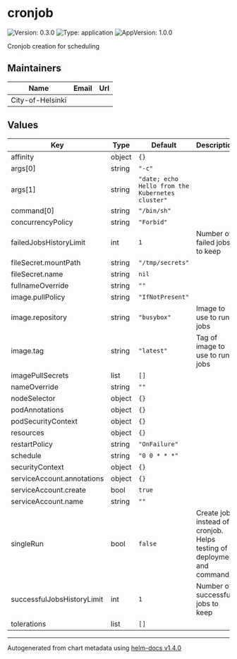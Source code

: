 # cronjob

![Version: 0.3.0](https://img.shields.io/badge/Version-0.3.0-informational?style=flat-square) ![Type: application](https://img.shields.io/badge/Type-application-informational?style=flat-square) ![AppVersion: 1.0.0](https://img.shields.io/badge/AppVersion-1.0.0-informational?style=flat-square)

Cronjob creation for scheduling

## Maintainers

| Name | Email | Url |
| ---- | ------ | --- |
| City-of-Helsinki |  |  |

## Values

| Key | Type | Default | Description |
|-----|------|---------|-------------|
| affinity | object | `{}` |  |
| args[0] | string | `"-c"` |  |
| args[1] | string | `"date; echo Hello from the Kubernetes cluster"` |  |
| command[0] | string | `"/bin/sh"` |  |
| concurrencyPolicy | string | `"Forbid"` |  |
| failedJobsHistoryLimit | int | `1` | Number of failed jobs to keep |
| fileSecret.mountPath | string | `"/tmp/secrets"` |  |
| fileSecret.name | string | `nil` |  |
| fullnameOverride | string | `""` |  |
| image.pullPolicy | string | `"IfNotPresent"` |  |
| image.repository | string | `"busybox"` | Image to use to run jobs |
| image.tag | string | `"latest"` | Tag of image to use to run jobs |
| imagePullSecrets | list | `[]` |  |
| nameOverride | string | `""` |  |
| nodeSelector | object | `{}` |  |
| podAnnotations | object | `{}` |  |
| podSecurityContext | object | `{}` |  |
| resources | object | `{}` |  |
| restartPolicy | string | `"OnFailure"` |  |
| schedule | string | `"0 0 * * *"` |  |
| securityContext | object | `{}` |  |
| serviceAccount.annotations | object | `{}` |  |
| serviceAccount.create | bool | `true` |  |
| serviceAccount.name | string | `""` |  |
| singleRun | bool | `false` | Create job instead of cronjob. Helps testing of deployment and commands. |
| successfulJobsHistoryLimit | int | `1` | Number of successfull jobs to keep |
| tolerations | list | `[]` |  |

----------------------------------------------
Autogenerated from chart metadata using [helm-docs v1.4.0](https://github.com/norwoodj/helm-docs/releases/v1.4.0)
